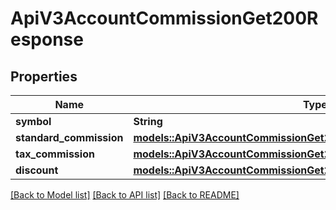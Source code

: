 # ApiV3AccountCommissionGet200Response

## Properties

Name | Type | Description | Notes
------------ | ------------- | ------------- | -------------
**symbol** | **String** |  | 
**standard_commission** | [**models::ApiV3AccountCommissionGet200ResponseStandardCommission**](_api_v3_account_commission_get_200_response_standardCommission.md) |  | 
**tax_commission** | [**models::ApiV3AccountCommissionGet200ResponseTaxCommission**](_api_v3_account_commission_get_200_response_taxCommission.md) |  | 
**discount** | [**models::ApiV3AccountCommissionGet200ResponseDiscount**](_api_v3_account_commission_get_200_response_discount.md) |  | 

[[Back to Model list]](../README.md#documentation-for-models) [[Back to API list]](../README.md#documentation-for-api-endpoints) [[Back to README]](../README.md)


